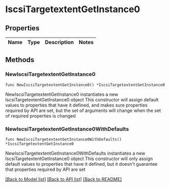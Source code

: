 # IscsiTargetextentGetInstance0

## Properties

Name | Type | Description | Notes
------------ | ------------- | ------------- | -------------

## Methods

### NewIscsiTargetextentGetInstance0

`func NewIscsiTargetextentGetInstance0() *IscsiTargetextentGetInstance0`

NewIscsiTargetextentGetInstance0 instantiates a new IscsiTargetextentGetInstance0 object
This constructor will assign default values to properties that have it defined,
and makes sure properties required by API are set, but the set of arguments
will change when the set of required properties is changed

### NewIscsiTargetextentGetInstance0WithDefaults

`func NewIscsiTargetextentGetInstance0WithDefaults() *IscsiTargetextentGetInstance0`

NewIscsiTargetextentGetInstance0WithDefaults instantiates a new IscsiTargetextentGetInstance0 object
This constructor will only assign default values to properties that have it defined,
but it doesn't guarantee that properties required by API are set


[[Back to Model list]](../README.md#documentation-for-models) [[Back to API list]](../README.md#documentation-for-api-endpoints) [[Back to README]](../README.md)


